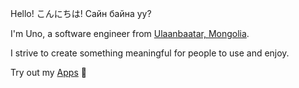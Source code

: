 Hello! こんにちは! Сайн байна уу?

I'm Uno, a software engineer from <a href="https://en.wikipedia.org/wiki/Ulaanbaatar">Ulaanbaatar, Mongolia</a>. 

I strive to create something meaningful for people to use and enjoy. 

Try out my <a href="https://apps.apple.com/us/developer/usukhbayar-batbayar/id1532655863">Apps</a> 📱
